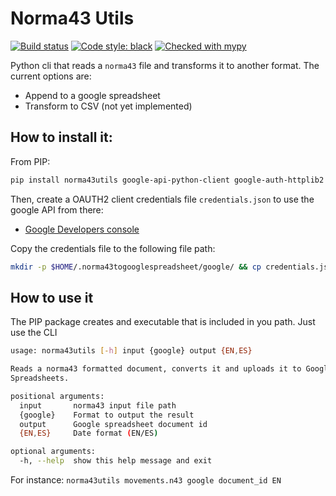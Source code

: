 # Norma43 Utils

[![Build status](https://github.com/sergief/norma43utils/workflows/Python%20package/badge.svg)](https://github.com/sergief/norma43utils/actions?query=workflow%3A%22Python+package%22)
[![Code style: black](https://img.shields.io/badge/code%20style-black-000000.svg)](https://github.com/psf/black)
[![Checked with mypy](http://www.mypy-lang.org/static/mypy_badge.svg)](http://mypy-lang.org/)


Python cli that reads a `norma43` file and transforms it to another format.
The current options are:
* Append to a google spreadsheet
* Transform to CSV (not yet implemented)

## How to install it:

From PIP:
```bash
pip install norma43utils google-api-python-client google-auth-httplib2 google-auth-oauthlib
```

Then, create a  OAUTH2 client credentials file `credentials.json` to use the google API from there:
* [Google Developers console](https://console.developers.google.com/apis/credentials)

Copy the credentials file to the following file path:

```bash
mkdir -p $HOME/.norma43togooglespreadsheet/google/ && cp credentials.json $HOME/.norma43togooglespreadsheet/google/ 
```

## How to use it
The PIP package creates and executable that is included in you path. Just use the CLI
```bash
usage: norma43utils [-h] input {google} output {EN,ES}

Reads a norma43 formatted document, converts it and uploads it to Google
Spreadsheets.

positional arguments:
  input       norma43 input file path
  {google}    Format to output the result
  output      Google spreadsheet document id
  {EN,ES}     Date format (EN/ES)

optional arguments:
  -h, --help  show this help message and exit
```

For instance: `norma43utils movements.n43 google document_id EN`